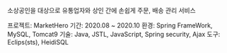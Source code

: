 소상공인을 대상으로 유통업자와 상인 간에 손쉽게 주문, 배송 관리 서비스

프로젝트: MarketHero
기간: 2020.08 ~ 2020.10
환경: Spring FrameWork, MySQL, Tomcat9
기술: Java, JSTL, JavaScript, Spring security, Ajax
도구: Eclips(sts), HeidiSQL
